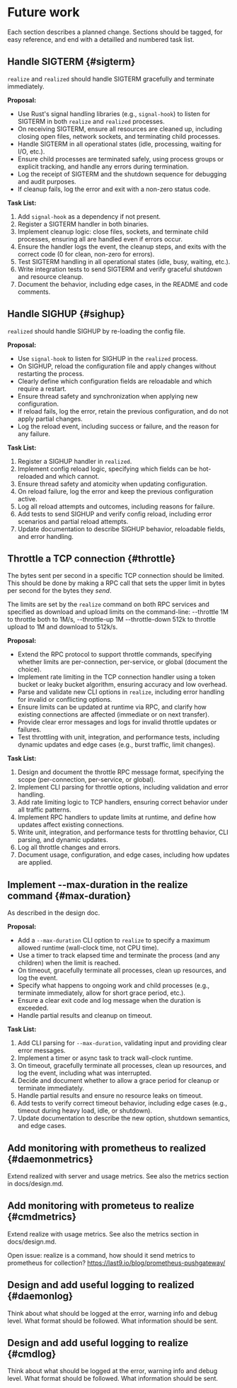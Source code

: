 # Future work

Each section describes a planned change. Sections should be tagged,
for easy reference, and end with a detailled and numbered task list.

## Handle SIGTERM {#sigterm}

`realize` and `realized` should handle SIGTERM gracefully and
terminate immediately.

**Proposal:**
- Use Rust's signal handling libraries (e.g., `signal-hook`) to listen for SIGTERM in both `realize` and `realized` processes.
- On receiving SIGTERM, ensure all resources are cleaned up, including closing open files, network sockets, and terminating child processes.
- Handle SIGTERM in all operational states (idle, processing, waiting for I/O, etc.).
- Ensure child processes are terminated safely, using process groups or explicit tracking, and handle any errors during termination.
- Log the receipt of SIGTERM and the shutdown sequence for debugging and audit purposes.
- If cleanup fails, log the error and exit with a non-zero status code.

**Task List:**
1. Add `signal-hook` as a dependency if not present.
2. Register a SIGTERM handler in both binaries.
3. Implement cleanup logic: close files, sockets, and terminate child processes, ensuring all are handled even if errors occur.
4. Ensure the handler logs the event, the cleanup steps, and exits with the correct code (0 for clean, non-zero for errors).
5. Test SIGTERM handling in all operational states (idle, busy, waiting, etc.).
6. Write integration tests to send SIGTERM and verify graceful shutdown and resource cleanup.
7. Document the behavior, including edge cases, in the README and code comments.

## Handle SIGHUP {#sighup}

`realized` should handle SIGHUP by re-loading the config file.

**Proposal:**
- Use `signal-hook` to listen for SIGHUP in the `realized` process.
- On SIGHUP, reload the configuration file and apply changes without restarting the process.
- Clearly define which configuration fields are reloadable and which require a restart.
- Ensure thread safety and synchronization when applying new configuration.
- If reload fails, log the error, retain the previous configuration, and do not apply partial changes.
- Log the reload event, including success or failure, and the reason for any failure.

**Task List:**
1. Register a SIGHUP handler in `realized`.
2. Implement config reload logic, specifying which fields can be hot-reloaded and which cannot.
3. Ensure thread safety and atomicity when updating configuration.
4. On reload failure, log the error and keep the previous configuration active.
5. Log all reload attempts and outcomes, including reasons for failure.
6. Add tests to send SIGHUP and verify config reload, including error scenarios and partial reload attempts.
7. Update documentation to describe SIGHUP behavior, reloadable fields, and error handling.

## Throttle a TCP connection {#throttle}

The bytes sent per second in a specific TCP connection should be
limited. This should be done by making a RPC call that sets the upper
limit in bytes per second for the bytes they *send*.

The limits are set by the `realize` command on both RPC services and
specified as download and upload limits on the command-line:
--throttle 1M to throttle both to 1M/s, --throttle-up 1M
--throttle-down 512k to throttle upload to 1M and download to
512k/s.

**Proposal:**
- Extend the RPC protocol to support throttle commands, specifying whether limits are per-connection, per-service, or global (document the choice).
- Implement rate limiting in the TCP connection handler using a token bucket or leaky bucket algorithm, ensuring accuracy and low overhead.
- Parse and validate new CLI options in `realize`, including error handling for invalid or conflicting options.
- Ensure limits can be updated at runtime via RPC, and clarify how existing connections are affected (immediate or on next transfer).
- Provide clear error messages and logs for invalid throttle updates or failures.
- Test throttling with unit, integration, and performance tests, including dynamic updates and edge cases (e.g., burst traffic, limit changes).

**Task List:**
1. Design and document the throttle RPC message format, specifying the scope (per-connection, per-service, or global).
2. Implement CLI parsing for throttle options, including validation and error handling.
3. Add rate limiting logic to TCP handlers, ensuring correct behavior under all traffic patterns.
4. Implement RPC handlers to update limits at runtime, and define how updates affect existing connections.
5. Write unit, integration, and performance tests for throttling behavior, CLI parsing, and dynamic updates.
6. Log all throttle changes and errors.
7. Document usage, configuration, and edge cases, including how updates are applied.

## Implement --max-duration in the realize command {#max-duration}

As described in the design doc.

**Proposal:**
- Add a `--max-duration` CLI option to `realize` to specify a maximum allowed runtime (wall-clock time, not CPU time).
- Use a timer to track elapsed time and terminate the process (and any children) when the limit is reached.
- On timeout, gracefully terminate all processes, clean up resources, and log the event.
- Specify what happens to ongoing work and child processes (e.g., terminate immediately, allow for short grace period, etc.).
- Ensure a clear exit code and log message when the duration is exceeded.
- Handle partial results and cleanup on timeout.

**Task List:**
1. Add CLI parsing for `--max-duration`, validating input and providing clear error messages.
2. Implement a timer or async task to track wall-clock runtime.
3. On timeout, gracefully terminate all processes, clean up resources, and log the event, including what was interrupted.
4. Decide and document whether to allow a grace period for cleanup or terminate immediately.
5. Handle partial results and ensure no resource leaks on timeout.
6. Add tests to verify correct timeout behavior, including edge cases (e.g., timeout during heavy load, idle, or shutdown).
7. Update documentation to describe the new option, shutdown semantics, and edge cases.

## Add monitoring with prometheus to realized {#daemonmetrics}

Extend realized with server and usage metrics. See also the metrics
section in docs/design.md.

## Add monitoring with prometeus to realize {#cmdmetrics}

Extend realize with usage metrics. See also the metrics section in
docs/design.md.

Open issue: realize is a command, how should it send metrics to
prometheus for collection? https://last9.io/blog/prometheus-pushgateway/

## Design and add useful logging to realized {#daemonlog}

Think about what should be logged at the error, warning info and debug
level. What format should be followed. What information should be
sent.

## Design and add useful logging to realize {#cmdlog}

Think about what should be logged at the error, warning info and debug
level. What format should be followed. What information should be
sent.
